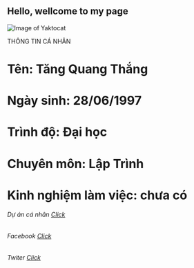 ## Hello, wellcome to my page
![Image of Yaktocat](https://scontent.fvca1-2.fna.fbcdn.net/v/t1.0-9/52688657_2205990856311808_8498190044698247168_n.jpg?_nc_cat=104&_nc_oc=AQmjR4SfTk4CzuXarLIharHYNq0NbGLZXIURpfQaMhC1KKBCpNErfFqa6GLd_Kq1X_I&_nc_ht=scontent.fvca1-2.fna&oh=431cde0e6207b71cfb853e1431148b60&oe=5D0E0BEF)

 THÔNG TIN CÁ NHÂN

# Tên: Tăng Quang Thắng
# Ngày sinh: 28/06/1997
# Trình độ: Đại học
# Chuyên môn: Lập Trình
# Kinh nghiệm làm việc: chưa có

###### Dự án cá nhân [Click](https://github.com/tangquangthang/1611020019Thang)
###### Facebook [Click](https://www.facebook.com/thang.tang.545)
###### Twiter [Click](https://twitter.com)
